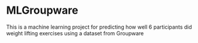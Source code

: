 MLGroupware
===========

This is a machine learning project for predicting how well 6 participants did weight lifting exercises using a dataset from Groupware
